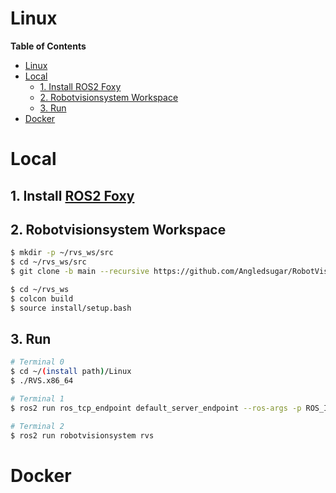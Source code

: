# Linux

**Table of Contents**
- [Linux](#linux)
- [Local](#local)
  - [1. Install ROS2 Foxy](#1-install-ros2-foxy)
  - [2. Robotvisionsystem Workspace](#2-robotvisionsystem-workspace)
  - [3. Run](#3-run)
- [Docker](#docker)

# Local
## 1. Install [ROS2 Foxy](https://docs.ros.org/en/foxy/Installation/Ubuntu-Install-Debians.html)
## 2. Robotvisionsystem Workspace
```bash
$ mkdir -p ~/rvs_ws/src
$ cd ~/rvs_ws/src
$ git clone -b main --recursive https://github.com/Angledsugar/RobotVisionSystem.git

$ cd ~/rvs_ws
$ colcon build
$ source install/setup.bash
```
## 3. Run
```bash
# Terminal 0
$ cd ~/(install path)/Linux
$ ./RVS.x86_64
```
```bash
# Terminal 1
$ ros2 run ros_tcp_endpoint default_server_endpoint --ros-args -p ROS_IP:=127.0.0.1 -p ROS_TCP_PORT:=10000
```

```bash
# Terminal 2
$ ros2 run robotvisionsystem rvs
```

# Docker

